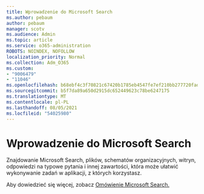```yaml
---
title: Wprowadzenie do Microsoft Search
ms.author: pebaum
author: pebaum
manager: scotv
ms.audience: Admin
ms.topic: article
ms.service: o365-administration
ROBOTS: NOINDEX, NOFOLLOW
localization_priority: Normal
ms.collection: Adm_O365
ms.custom:
- "9006479"
- "11046"
ms.openlocfilehash: b68ebf4c3f70821c67420b1785eb4547fe7ef210bb277720fadc26309872467e
ms.sourcegitcommit: b5f7da89a650d2915dc652449623c78be6247175
ms.translationtype: MT
ms.contentlocale: pl-PL
ms.lasthandoff: 08/05/2021
ms.locfileid: "54025980"
---
```

# <a name="get-started-with-microsoft-search"></a>Wprowadzenie do Microsoft Search

Znajdowanie Microsoft Search, plików, schematów organizacyjnych, witryn, odpowiedzi na typowe pytania i innej zawartości, która może ułatwić wykonywanie zadań w aplikacji, z których korzystasz.

Aby dowiedzieć się więcej, zobacz [Omówienie Microsoft Search.](https://go.microsoft.com/fwlink/?linkid=2157644)

